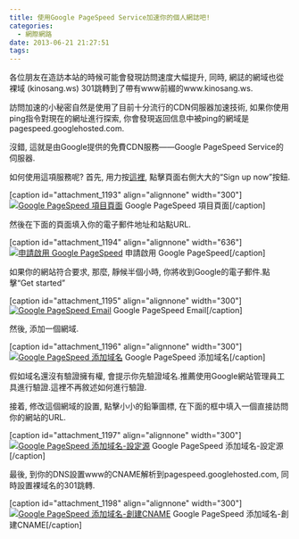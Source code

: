 ```yaml
---
title: 使用Google PageSpeed Service加速你的個人網誌吧!
categories:
  - 網際網路
date: 2013-06-21 21:27:51
tags:
---
```


各位朋友在造訪本站的時候可能會發現訪問速度大幅提升, 同時, 網誌的網域也從裸域 (kinosang.ws) 301跳轉到了帶有www前綴的www.kinosang.ws.

訪問加速的小秘密自然是使用了目前十分流行的CDN伺服器加速技術, 如果你使用ping指令對現在的網址進行探索, 你會發現返回信息中被ping的網域是pagespeed.googlehosted.com.

沒錯, 這就是由Google提供的免費CDN服務——Google PageSpeed Service的伺服器.
<!--more-->

如何使用這項服務呢?
首先, 用力按[這裡](https://developers.google.com/speed/pagespeed/service?hl=zh-TW), 點擊頁面右側大大的“Sign up now”按鈕.

[caption id="attachment_1193" align="alignnone" width="300"][![Google PageSpeed 項目頁面](/wp-content/uploads/2013/06/20130621205719-300x177.jpg)](/wp-content/uploads/2013/06/20130621205719-e1389272604145.jpg) Google PageSpeed 項目頁面[/caption]

然後在下面的頁面填入你的電子郵件地址和站點URL.

[caption id="attachment_1194" align="alignnone" width="636"][![申請啟用 Google PageSpeed](/wp-content/uploads/2013/06/20130621211847-e1389272328922.jpg)](/wp-content/uploads/2013/06/20130621211847-e1389272328922.jpg) 申請啟用 Google PageSpeed[/caption]

如果你的網站符合要求, 那麼, 靜候半個小時, 你將收到Google的電子郵件.點擊“Get started”

[caption id="attachment_1195" align="alignnone" width="300"][![Google PageSpeed Email](/wp-content/uploads/2013/06/20130621212247-e1389272442629-300x196.jpg)](/wp-content/uploads/2013/06/20130621212247-e1389272442629.jpg) Google PageSpeed Email[/caption]

然後, 添加一個網域.

<dl class="wp-caption alignnone" id="attachment_1196" style="width: 310px;"><dt class="wp-caption-dt"></dt></dl>

[caption id="attachment_1196" align="alignnone" width="300"][![Google PageSpeed 添加域名](/wp-content/uploads/2013/06/20130621212347-300x103.jpg)](/wp-content/uploads/2013/06/20130621212347-e1389272458698.jpg) Google PageSpeed 添加域名[/caption]

假如域名還沒有驗證擁有權, 會提示你先驗證域名.推薦使用Google網站管理員工具進行驗證.這裡不再敘述如何進行驗證.

接着, 修改這個網域的設置, 點擊小小的鉛筆圖標, 在下面的框中填入一個直接訪問你的網站的URL.

[caption id="attachment_1197" align="alignnone" width="300"][![Google PageSpeed 添加域名-設定源](/wp-content/uploads/2013/06/20130621212717-300x109.jpg)](/wp-content/uploads/2013/06/20130621212717-e1389272471215.jpg) Google PageSpeed 添加域名-設定源[/caption]

最後, 到你的DNS設置www的CNAME解析到pagespeed.googlehosted.com, 同時設置裸域名的301跳轉.

[caption id="attachment_1198" align="alignnone" width="300"][![Google PageSpeed 添加域名-創建CNAME](/wp-content/uploads/2013/06/20130621212824-300x71.jpg)](/wp-content/uploads/2013/06/20130621212824.jpg) Google PageSpeed 添加域名-創建CNAME[/caption]
